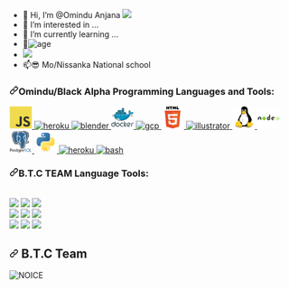 - 👋 Hi, I’m @Omindu Anjana <img src="https://camo.githubusercontent.com/2c8b3670d933220ae3c023fa1d568682975cce3f10799d0d3ff5ecac394b4ee8/68747470733a2f2f6d656469612e67697068792e636f6d2f6d656469612f31326f75664342304d795a31476f2f67697068792e676966" width="50px" style="max-width: 100%;">
- 👀 I’m interested in ...
- 🌱 I’m currently learning ...
- 💞️<img src="https://camo.githubusercontent.com/e1a6fc084d4a0945d8930d7f6d75b23a3b60d49f187806e7b9b3c90ce139c8c4/68747470733a2f2f696d672e736869656c64732e696f2f62616467652f4167652d31352d79656c6c6f77" alt="age" data-canonical-src="https://img.shields.io/badge/Age-16-yellow" style="max-width: 100%;">
- <img src="https://scontent.xx.fbcdn.net/v/t31.18172-8/20451599_268306460330950_3508334025272661783_o.jpg?_nc_cat=106&ccb=1-5&_nc_sid=09cbfe&_nc_ohc=ILElFEcMu4AAX9dXtLh&_nc_ht=scontent.xx&oh=00_AT9b-rqxN_hqlW5pAVMewgoDMEgLuWuxKiTLTjtdK-BT0Q&oe=62108A4D" width="150px" style="max-width: 150%;">
- 📫😎 Mo/Nissanka National school
 
<h3 align="left" dir="auto"><a id="user-content-languages-and-tools" class="anchor" aria-hidden="true" href="#languages-and-tools"><svg class="octicon octicon-link" viewBox="0 0 16 16" version="1.1" width="16" height="16" aria-hidden="true"><path fill-rule="evenodd" d="M7.775 3.275a.75.75 0 001.06 1.06l1.25-1.25a2 2 0 112.83 2.83l-2.5 2.5a2 2 0 01-2.83 0 .75.75 0 00-1.06 1.06 3.5 3.5 0 004.95 0l2.5-2.5a3.5 3.5 0 00-4.95-4.95l-1.25 1.25zm-4.69 9.64a2 2 0 010-2.83l2.5-2.5a2 2 0 012.83 0 .75.75 0 001.06-1.06 3.5 3.5 0 00-4.95 0l-2.5 2.5a3.5 3.5 0 004.95 4.95l1.25-1.25a.75.75 0 00-1.06-1.06l-1.25 1.25a2 2 0 01-2.83 0z"></path></svg></a>Omindu/Black Alpha Programming Languages and Tools:</h3>
<p align="left" dir="auto"> <a href="https://developer.mozilla.org/en-US/docs/Web/JavaScript" rel="nofollow"> <img src="https://raw.githubusercontent.com/devicons/devicon/master/icons/javascript/javascript-original.svg" alt="javascript" width="40" height="40" style="max-width: 100%;"> </a><a href="https://heroku.com" rel="nofollow"> <img src="https://camo.githubusercontent.com/df12cb598044a3f38efc1f45e3580558c324cf8789b79487125044eeebcc4dee/68747470733a2f2f7777772e766563746f726c6f676f2e7a6f6e652f6c6f676f732f6865726f6b752f6865726f6b752d69636f6e2e737667" alt="heroku" width="40" height="40" data-canonical-src="https://www.vectorlogo.zone/logos/heroku/heroku-icon.svg" style="max-width: 100%;"> </a> <a href="https://www.blender.org/" rel="nofollow"> <img src="https://camo.githubusercontent.com/ce55bee379fa4d1a4e0633e2c8c87347b5699ef68d176faa458a3f1a1ae25454/68747470733a2f2f646f776e6c6f61642e626c656e6465722e6f72672f6272616e64696e672f636f6d6d756e6974792f626c656e6465725f636f6d6d756e6974795f62616467655f77686974652e737667" alt="blender" width="40" height="40" data-canonical-src="https://download.blender.org/branding/community/blender_community_badge_white.svg" style="max-width: 100%;"> </a> <a href="https://www.docker.com/" rel="nofollow"> <img src="https://raw.githubusercontent.com/devicons/devicon/master/icons/docker/docker-original-wordmark.svg" alt="docker" width="40" height="40" style="max-width: 100%;"> </a> <a href="https://cloud.google.com" rel="nofollow"> <img src="https://camo.githubusercontent.com/582944f6627732531ce1a2e20ad43538d1896e16a5f159ea28fd137dbb8e798a/68747470733a2f2f7777772e766563746f726c6f676f2e7a6f6e652f6c6f676f732f676f6f676c655f636c6f75642f676f6f676c655f636c6f75642d69636f6e2e737667" alt="gcp" width="40" height="40" data-canonical-src="https://www.vectorlogo.zone/logos/google_cloud/google_cloud-icon.svg" style="max-width: 100%;"> </a> <a href="https://www.w3.org/html/" rel="nofollow"> <img src="https://raw.githubusercontent.com/devicons/devicon/master/icons/html5/html5-original-wordmark.svg" alt="html5" width="40" height="40" style="max-width: 100%;"> </a> <a href="https://www.adobe.com/in/products/illustrator.html" rel="nofollow"> <img src="https://camo.githubusercontent.com/9e245893108b5ca27e7ac3d4a802d513f657b32aa7b5765bd92df7fb55d0ed54/68747470733a2f2f7777772e766563746f726c6f676f2e7a6f6e652f6c6f676f732f61646f62655f696c6c7573747261746f722f61646f62655f696c6c7573747261746f722d69636f6e2e737667" alt="illustrator" width="40" height="40" data-canonical-src="https://www.vectorlogo.zone/logos/adobe_illustrator/adobe_illustrator-icon.svg" style="max-width: 100%;"> </a> <a href="https://www.linux.org/" rel="nofollow"> <img src="https://raw.githubusercontent.com/devicons/devicon/master/icons/linux/linux-original.svg" alt="linux" width="40" height="40" style="max-width: 100%;"> </a> <a href="https://nodejs.org" rel="nofollow"> <img src="https://raw.githubusercontent.com/devicons/devicon/master/icons/nodejs/nodejs-original-wordmark.svg" alt="nodejs" width="40" height="40" style="max-width: 100%;"> </a> <a href="https://www.postgresql.org" rel="nofollow"> <img src="https://raw.githubusercontent.com/devicons/devicon/master/icons/postgresql/postgresql-original-wordmark.svg" alt="postgresql" width="40" height="40" style="max-width: 100%;"> </a> <a href="https://www.python.org" rel="nofollow"> <img src="https://raw.githubusercontent.com/devicons/devicon/master/icons/python/python-original.svg" alt="python" width="40" height="40" style="max-width: 100%;"> </a><a href="https://replit.com/~" rel="nofollow"> <img src="https://camo.githubusercontent.com/9f81a60ee14b20f2153fcb1e79316aa1b7bc92e388021ac13224271c4a5e6be9/68747470733a2f2f7777772e766563746f726c6f676f2e7a6f6e652f6c6f676f732f7265706c69742f7265706c69742d617232312e737667" alt="heroku" data-canonical-src="https://www.vectorlogo.zone/logos/replit/replit-ar21.svg" style="max-width: 100%;"> </a> <a href="https://www.gnu.org/software/bash/" rel="nofollow"> <img src="https://camo.githubusercontent.com/bbb327d6ba7708520eaafd13396fed64d73bf5df5c4cdd0ba03cf0843f7a9340/68747470733a2f2f7777772e766563746f726c6f676f2e7a6f6e652f6c6f676f732f676e755f626173682f676e755f626173682d69636f6e2e737667" alt="bash" width="40" height="40" data-canonical-src="https://www.vectorlogo.zone/logos/gnu_bash/gnu_bash-icon.svg" style="max-width: 100%;"> </a> </p>
<h3 align="left" dir="auto"><a id="user-content-languages-and-tools" class="anchor" aria-hidden="true" href="#languages-and-tools"><svg class="octicon octicon-link" viewBox="0 0 16 16" version="1.1" width="16" height="16" aria-hidden="true"><path fill-rule="evenodd" d="M7.775 3.275a.75.75 0 001.06 1.06l1.25-1.25a2 2 0 112.83 2.83l-2.5 2.5a2 2 0 01-2.83 0 .75.75 0 00-1.06 1.06 3.5 3.5 0 004.95 0l2.5-2.5a3.5 3.5 0 00-4.95-4.95l-1.25 1.25zm-4.69 9.64a2 2 0 010-2.83l2.5-2.5a2 2 0 012.83 0 .75.75 0 001.06-1.06 3.5 3.5 0 00-4.95 0l-2.5 2.5a3.5 3.5 0 004.95 4.95l1.25-1.25a.75.75 0 00-1.06-1.06l-1.25 1.25a2 2 0 01-2.83 0z"></path></svg></a>B.T.C TEAM Language Tools:</h3>
<p align="left" dir="auto">
  <br>
  <code><a target="_blank" rel="noopener noreferrer" href="https://camo.githubusercontent.com/ec327d2d01ade7c9986c28f1bb1c76681e65cc16e5fdfd24ac3aaf0b6a68d700/68747470733a2f2f7777772e766563746f726c6f676f2e7a6f6e652f6c6f676f732f6a736f6e2f6a736f6e2d617232312e737667"><img width="10%" src="https://camo.githubusercontent.com/ec327d2d01ade7c9986c28f1bb1c76681e65cc16e5fdfd24ac3aaf0b6a68d700/68747470733a2f2f7777772e766563746f726c6f676f2e7a6f6e652f6c6f676f732f6a736f6e2f6a736f6e2d617232312e737667" data-canonical-src="https://www.vectorlogo.zone/logos/json/json-ar21.svg" style="max-width: 100%;"></a></code>
  <code><a target="_blank" rel="noopener noreferrer" href="https://camo.githubusercontent.com/6dab63ba91f8aaf9245d806ea2dc6aa3d6eb6a5b1c79fd6f57fba3ededfc605d/68747470733a2f2f7777772e766563746f726c6f676f2e7a6f6e652f6c6f676f732f6769742d73636d2f6769742d73636d2d617232312e737667"><img width="10%" src="https://camo.githubusercontent.com/6dab63ba91f8aaf9245d806ea2dc6aa3d6eb6a5b1c79fd6f57fba3ededfc605d/68747470733a2f2f7777772e766563746f726c6f676f2e7a6f6e652f6c6f676f732f6769742d73636d2f6769742d73636d2d617232312e737667" data-canonical-src="https://www.vectorlogo.zone/logos/git-scm/git-scm-ar21.svg" style="max-width: 100%;"></a></code>
  <code><a target="_blank" rel="noopener noreferrer" href="https://camo.githubusercontent.com/0a719c24a5eb8062d68bdabbd7306a0dcab0b0ce7093a8550870497456863ec9/68747470733a2f2f7777772e766563746f726c6f676f2e7a6f6e652f6c6f676f732f707974686f6e2f707974686f6e2d617232312e737667"><img width="10%" src="https://camo.githubusercontent.com/0a719c24a5eb8062d68bdabbd7306a0dcab0b0ce7093a8550870497456863ec9/68747470733a2f2f7777772e766563746f726c6f676f2e7a6f6e652f6c6f676f732f707974686f6e2f707974686f6e2d617232312e737667" data-canonical-src="https://www.vectorlogo.zone/logos/python/python-ar21.svg" style="max-width: 100%;"></a></code>
  <br>
  <code><a target="_blank" rel="noopener noreferrer" href="https://camo.githubusercontent.com/19ab6bd09ac44d51db909362f5b77c47ab5679fda118a0bb5bfccf72cfc2a0d1/68747470733a2f2f7777772e766563746f726c6f676f2e7a6f6e652f6c6f676f732f6d7973716c2f6d7973716c2d617232312e737667"><img width="10%" src="https://camo.githubusercontent.com/19ab6bd09ac44d51db909362f5b77c47ab5679fda118a0bb5bfccf72cfc2a0d1/68747470733a2f2f7777772e766563746f726c6f676f2e7a6f6e652f6c6f676f732f6d7973716c2f6d7973716c2d617232312e737667" data-canonical-src="https://www.vectorlogo.zone/logos/mysql/mysql-ar21.svg" style="max-width: 100%;"></a></code>
  <code><a target="_blank" rel="noopener noreferrer" href="https://camo.githubusercontent.com/67d77a6cc905b5aab8df285b62d4b406bbd6e45db3197b96bec035fb21a2b89c/68747470733a2f2f7777772e766563746f726c6f676f2e7a6f6e652f6c6f676f732f73716c6974652f73716c6974652d617232312e737667"><img width="10%" src="https://camo.githubusercontent.com/67d77a6cc905b5aab8df285b62d4b406bbd6e45db3197b96bec035fb21a2b89c/68747470733a2f2f7777772e766563746f726c6f676f2e7a6f6e652f6c6f676f732f73716c6974652f73716c6974652d617232312e737667" data-canonical-src="https://www.vectorlogo.zone/logos/sqlite/sqlite-ar21.svg" style="max-width: 100%;"></a></code>
  <code><a target="_blank" rel="noopener noreferrer" href="https://camo.githubusercontent.com/327eb32fd6830a169ec288f9caf1fe010c5ab5c437f894695ac478cccdd9c189/68747470733a2f2f7777772e766563746f726c6f676f2e7a6f6e652f6c6f676f732f66697265626173652f66697265626173652d617232312e737667"><img width="10%" src="https://camo.githubusercontent.com/327eb32fd6830a169ec288f9caf1fe010c5ab5c437f894695ac478cccdd9c189/68747470733a2f2f7777772e766563746f726c6f676f2e7a6f6e652f6c6f676f732f66697265626173652f66697265626173652d617232312e737667" data-canonical-src="https://www.vectorlogo.zone/logos/firebase/firebase-ar21.svg" style="max-width: 100%;"></a></code>
  <br>
  <code><a target="_blank" rel="noopener noreferrer" href="https://camo.githubusercontent.com/ac7ca48827aef70b332b0520d213fe6f4468b2db7d37d98d4287f215a4382ba9/68747470733a2f2f7777772e766563746f726c6f676f2e7a6f6e652f6c6f676f732f77335f68746d6c352f77335f68746d6c352d617232312e737667"><img width="10%" src="https://camo.githubusercontent.com/ac7ca48827aef70b332b0520d213fe6f4468b2db7d37d98d4287f215a4382ba9/68747470733a2f2f7777772e766563746f726c6f676f2e7a6f6e652f6c6f676f732f77335f68746d6c352f77335f68746d6c352d617232312e737667" data-canonical-src="https://www.vectorlogo.zone/logos/w3_html5/w3_html5-ar21.svg" style="max-width: 100%;"></a></code>
  <code><a target="_blank" rel="noopener noreferrer" href="https://camo.githubusercontent.com/357f19138a1a4569442d4f95103b5abf8902eae05651a3e39aa7168278e9ca1b/68747470733a2f2f7777772e766563746f726c6f676f2e7a6f6e652f6c6f676f732f6769746875622f6769746875622d617232312e737667"><img width="10%" src="https://camo.githubusercontent.com/357f19138a1a4569442d4f95103b5abf8902eae05651a3e39aa7168278e9ca1b/68747470733a2f2f7777772e766563746f726c6f676f2e7a6f6e652f6c6f676f732f6769746875622f6769746875622d617232312e737667" data-canonical-src="https://www.vectorlogo.zone/logos/github/github-ar21.svg" style="max-width: 100%;"></a></code>
  <code><a target="_blank" rel="noopener noreferrer" href="https://camo.githubusercontent.com/1103b2302f784a1e3b63cea0d3c22d0657054362049677265d167e01e828805c/68747470733a2f2f7777772e766563746f726c6f676f2e7a6f6e652f6c6f676f732f6769746c61622f6769746c61622d617232312e737667"><img width="10%" src="https://camo.githubusercontent.com/1103b2302f784a1e3b63cea0d3c22d0657054362049677265d167e01e828805c/68747470733a2f2f7777772e766563746f726c6f676f2e7a6f6e652f6c6f676f732f6769746c61622f6769746c61622d617232312e737667" data-canonical-src="https://www.vectorlogo.zone/logos/gitlab/gitlab-ar21.svg" style="max-width: 100%;"></a></code>
  <br>
</p>

<h2 dir="auto"><a id="user-content--spotify-playing" class="anchor" aria-hidden="true" href="#-spotify-playing"><svg class="octicon octicon-link" viewBox="0 0 16 16" version="1.1" width="16" height="16" aria-hidden="true"><path fill-rule="evenodd" d="M7.775 3.275a.75.75 0 001.06 1.06l1.25-1.25a2 2 0 112.83 2.83l-2.5 2.5a2 2 0 01-2.83 0 .75.75 0 00-1.06 1.06 3.5 3.5 0 004.95 0l2.5-2.5a3.5 3.5 0 00-4.95-4.95l-1.25 1.25zm-4.69 9.64a2 2 0 010-2.83l2.5-2.5a2 2 0 012.83 0 .75.75 0 001.06-1.06 3.5 3.5 0 00-4.95 0l-2.5 2.5a3.5 3.5 0 004.95 4.95l1.25-1.25a.75.75 0 00-1.06-1.06l-1.25 1.25a2 2 0 01-2.83 0z"></path></svg></a><g-emoji class="g-emoji" alias="headphones" fallback-src="https://github.githubassets.com/images/icons/emoji/unicode/1f3a7.png"🖥️</g-emoji> B.T.C Team </h2>

<img src="https://camo.githubusercontent.com/77c7a9857ff8281f486f4b6932d631b2f705898f826fd870e734bfcc4dd0d9d8/68747470733a2f2f6769746875622d726561646d652d73746174732e76657263656c2e6170702f6170692f746f702d6c616e67732f3f757365726e616d653d5576696e647542726f267468656d653d6461726b2673686f775f69636f6e733d74727565" alt="NOICE" data-canonical-src="https://github-readme-stats.vercel.app/api/top-langs/?username=UvinduBro&amp;theme=dark&amp;show_icons=true" style="max-width: 95%;">
<!---
DarkKingbot/DarkKingbot is a ✨ special ✨ repository because its `README.md` (this file) appears on your GitHub profile.
You can click the Preview link to take a look at your changes.
--->
